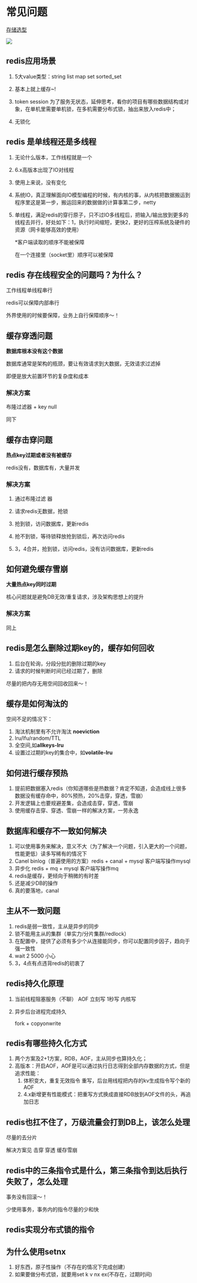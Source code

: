 # 常见问题

[存储选型](https://wyxxt.org.cn/archives/mysql-redis-hdfs-hbase-kafka存储选型.html)


[![](https://oss.wyxxt.org.cn/images/2021/09/18/5f5af5961e08531762ce9be0.png)](https://oss.wyxxt.org.cn/images/2021/09/18/5f5af5961e08531762ce9be0.png)


## redis应用场景

1. 5大value类型：string list map set sorted_set

2. 基本上就上缓存~!

3. token session 为了服务无状态，延伸思考，看你的项目有哪些数据结构或对象，在单机里需要单机锁，在多机需要分布式锁，抽出来放入redis中；
4. 无锁化

## redis 是单线程还是多线程

1. 无论什么版本，工作线程就是一个

2. 6.x高版本出现了IO对线程

3. 使用上来说，没有变化

4. 系统IO，真正理解面向IO模型编程的时候，有内核的事，从内核把数据搬运到程序里这是第一步，搬运回来的数据做的计算事第二步，netty

5. 单线程，满足redis的穿行原子，只不过IO多线程后，把输入/输出放到更多的线程去并行，好处如下：1，执行时间缩短，更快2，更好的压榨系统及硬件的资源（网卡能够高效的使用）

   *客户端读取的顺序不能被保障

   在一个连接里（socket里）顺序可以被保障

## redis 存在线程安全的问题吗？为什么？

工作线程单线程串行

redis可以保障内部串行

外界使用的时候要保障，业务上自行保障顺序～！

## 缓存穿透问题

**数据库根本没有这个数据** 

数据库通常是架构的瓶颈，要让有效请求到大数据，无效请求过滤掉

即便是放大前置环节的复杂度和成本

### 解决方案

布隆过滤器 + key null

同下

## 缓存击穿问题

**热点key过期或者没有被缓存**

redis没有，数据库有，大量并发

### 解决方案

1. 通过布隆过滤                                                                                                器

2. 请求redis无数据，抢锁

3. 抢到锁，访问数据库，更新redis

4. 抢不到锁，等待锁释放抢到锁后，再次访问redis
5. 3，4合并，抢到锁，访问redis，没有访问数据库，更新redis

## 如何避免缓存雪崩

**大量热点key同时过期**

核心问题就是避免DB无效/重复请求，涉及架构思想上的提升

### 解决方案

同上

## redis是怎么删除过期key的，缓存如何回收

1. 后台在轮询，分段分批的删除过期的key
2. 请求的时候判断时间已经过期了，删除

尽量的把内存无用空间回收回来～！

## 缓存是如何淘汰的

空间不足的情况下：

1. 淘汰机制里有不允许淘汰 **noeviction**
2. lru/lfu/random/TTL
3. 全空间,如**allkeys-lru**
4. 设置过过期的key的集合中，如**volatile-lru**

## 如何进行缓存预热

1. 提前把数据塞入redis（你知道哪些是热数据？肯定不知道，会造成线上很多数据没有缓存命中，80%预热，20%击穿，穿透，雪崩）
2. 开发逻辑上也要规避差集，会造成击穿，穿透，雪崩
3. 使用缓存击穿、穿透、雪崩一样的解决方案，一劳永逸

## 数据库和缓存不一致如何解决

1. 可以使用事务来解决，意义不大（为了解决一个问题，引入更大的一个问题，性能更低）读多写稀有的情况下
2. Canel binlog（普遍使用的方案）redis + canal + mysql 客户端写操作mysql
3. 异步化 redis + mq + mysql 客户端写操作mq
4. redis是缓存，更倾向于稍微的有时差
5. 还是减少DB的操作
6. 真的要落地，canal

## 主从不一致问题

1. redis是弱一致性，主从是异步的同步
2. 锁不能用主从的集群（单实力/分片集群/redlock）
3. 在配置中，提供了必须有多少个从连接能同步，你可以配置同步因子，趋向于强一致性
4. wait 2 5000 小心
5. 3，4点有点违背redis的初衷了

## redis持久化原理

1. 当前线程阻塞服务（不聊） AOF  立刻写 1秒写 内核写

2. 异步后台进程完成持久

   fork + copyonwrite

## redis有哪些持久化方式

1. 两个方案及2+1方案，RDB，AOF，主从同步也算持久化；
2. 高版本：开启AOF，AOF是可以通过执行日志得到全部内存数据的方式，但是追求性能：
   1. 体积变大，重复无效指令 重写，后台用线程把内存的kv生成指令写个新的AOF
   2. 4.x新增更有性能模式：把重写方式换成直接RDB放到AOF文件的头，再追加日志

## redis也扛不住了，万级流量会打到DB上，该怎么处理

尽量的去分片

解决方案见 击穿 穿透 缓存雪崩

## redis中的三条指令式是什么，第三条指令到达后执行失败了，怎么处理

事务没有回滚～！

少使用事务，事务内的指令尽量的少和快

## redis实现分布式锁的指令

## 为什么使用setnx

1. 好东西，原子性操作（不存在的情况下完成创建）
2. 如果要做分布式锁，就要用set k v nx ex(不存在，过期时间)

